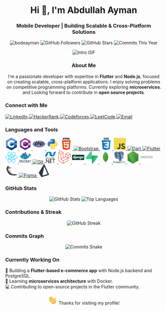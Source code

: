 <!-- Header Section -->
<h1 align="center">Hi 👋, I'm Abdullah Ayman</h1>
<h3 align="center">Mobile Developer | Building Scalable & Cross-Platform Solutions</h3>

<!-- Profile Views and Intro GIF -->
<p align="center">
  <!-- Profile Views -->
  <img src="https://komarev.com/ghpvc/?username=bodeayman&label=Profile%20Views&color=0e75b6&style=flat" alt="bodeayman" />
  <!-- GitHub Followers -->
  <img src="https://img.shields.io/github/followers/bodeayman?label=Followers&style=flat&color=green" alt="GitHub Followers" />
  <!-- Total Stars -->
  <img src="https://img.shields.io/github/stars/bodeayman?label=Stars&style=flat&color=yellow" alt="GitHub Stars" />
  <!-- Commits This Year -->
  <img src="https://img.shields.io/github/commit-activity/y/bodeayman/bodeayman?label=Commits%20This%20Year&style=flat&color=purple" alt="Commits This Year" />

</p>
<p align="center">
  <img src="https://user-images.githubusercontent.com/74038190/212750672-2f3f2b50-c84f-4ed8-a60a-849ae69ff9df.gif" alt="Intro GIF" width="300"/>
</p>

<!-- About Me Section -->
<h3 align="center">About Me</h3>
<p align="center">
  I'm a passionate developer with expertise in <b>Flutter</b> and <b>Node.js</b>, focused on creating scalable, cross-platform applications. I enjoy solving problems on competitive programming platforms. Currently exploring <b>microservices</b>. and Looking forward to contribute in <b>open source projects</b>.
</p>

<!-- Connect with Me Section -->
<h3 align="left">Connect with Me</h3>
<p align="left">
  <a href="https://linkedin.com/in/abdullah-ayman-96b37b2ba" target="_blank">
    <img align="center" src="https://raw.githubusercontent.com/rahuldkjain/github-profile-readme-generator/master/src/images/icons/Social/linked-in-alt.svg" alt="LinkedIn" height="30" width="40" />
  </a>
  <a href="https://www.hackerrank.com/abdulluhayman" target="_blank">
    <img align="center" src="https://raw.githubusercontent.com/rahuldkjain/github-profile-readme-generator/master/src/images/icons/Social/hackerrank.svg" alt="HackerRank" height="30" width="40" />
  </a>
  <a href="https://codeforces.com/profile/abdulluhayman" target="_blank">
    <img align="center" src="https://raw.githubusercontent.com/rahuldkjain/github-profile-readme-generator/master/src/images/icons/Social/codeforces.svg" alt="Codeforces" height="30" width="40" />
  </a>
  <a href="https://www.leetcode.com/abdulluhayman" target="_blank">
    <img align="center" src="https://raw.githubusercontent.com/rahuldkjain/github-profile-readme-generator/master/src/images/icons/Social/leet-code.svg" alt="LeetCode" height="30" width="40" />
  </a>
  <a href="mailto:abdulluhayman@gmail.com" target="_blank">
    <img align="center" src="https://user-images.githubusercontent.com/74038190/216656372-0b0e9d3a-cb30-47a5-b0e2-4e4dbfc5e7d2.png" alt="Email" height="30" width="40" />
  </a>
</p>


<!-- Languages and Tools Section -->
<h3 align="left">Languages and Tools</h3>
<p align="left">
  <a href="https://www.w3schools.com/cpp/" target="_blank" rel="noreferrer">
    <img src="https://raw.githubusercontent.com/devicons/devicon/master/icons/cplusplus/cplusplus-original.svg" alt="C++" width="40" height="40"/>
  </a>
  <a href="https://www.w3schools.com/cs/" target="_blank" rel="noreferrer">
    <img src="https://raw.githubusercontent.com/devicons/devicon/master/icons/csharp/csharp-original.svg" alt="C#" width="40" height="40"/>
  </a>
  <a href="https://www.php.net" target="_blank" rel="noreferrer">
    <img src="https://raw.githubusercontent.com/devicons/devicon/master/icons/php/php-original.svg" alt="PHP" width="40" height="40"/>
  </a>
  <a href="https://www.python.org/" target="_blank" rel="noreferrer">
    <img src="https://raw.githubusercontent.com/devicons/devicon/master/icons/python/python-original.svg" alt="Python" width="40" height="40"/>
  </a>
  <a href="https://www.w3.org/html/" target="_blank" rel="noreferrer">
    <img src="https://raw.githubusercontent.com/devicons/devicon/master/icons/html5/html5-original-wordmark.svg" alt="HTML5" width="40" height="40"/>
  </a>
  <a href="https://getbootstrap.com" target="_blank" rel="noreferrer">
    <img src="https://upload.wikimedia.org/wikipedia/commons/b/b2/Bootstrap_logo.svg" alt="Bootstrap" width="40" height="40"/>
  </a>
  <a href="https://www.w3schools.com/css/" target="_blank" rel="noreferrer">
    <img src="https://raw.githubusercontent.com/devicons/devicon/master/icons/css3/css3-original-wordmark.svg" alt="CSS3" width="40" height="40"/>
  </a>
  <a href="https://www.javascript.com/" target="_blank" rel="noreferrer">
    <img src="https://raw.githubusercontent.com/devicons/devicon/master/icons/javascript/javascript-original.svg" alt="JavaScript" width="40" height="40"/>
  </a>

  <a href="https://dart.dev" target="_blank" rel="noreferrer">
    <img src="https://www.vectorlogo.zone/logos/dartlang/dartlang-icon.svg" alt="Dart" width="40" height="40"/>
  </a>
  <a href="https://flutter.dev" target="_blank" rel="noreferrer">
    <img src="https://www.vectorlogo.zone/logos/flutterio/flutterio-icon.svg" alt="Flutter" width="40" height="40"/>
  </a>
  <a href="https://reactjs.org" target="_blank" rel="noreferrer">
    <img src="https://raw.githubusercontent.com/devicons/devicon/master/icons/react/react-original.svg" alt="React" width="40" height="40"/>
  </a>

  <a href="https://www.docker.com/" target="_blank" rel="noreferrer">
    <img src="https://raw.githubusercontent.com/devicons/devicon/master/icons/docker/docker-original-wordmark.svg" alt="Docker" width="40" height="40"/>
  </a>
  <a href="https://git-scm.com/" target="_blank" rel="noreferrer">
    <img src="https://www.vectorlogo.zone/logos/git-scm/git-scm-icon.svg" alt="Git" width="40" height="40"/>
  </a>
  <a href="https://dotnet.microsoft.com/" target="_blank" rel="noreferrer">
    <img src="https://raw.githubusercontent.com/devicons/devicon/master/icons/dot-net/dot-net-original-wordmark.svg" alt=".NET" width="40" height="40"/>
  </a>
  <a href="https://laravel.com/" target="_blank" rel="noreferrer">
    <img src="https://raw.githubusercontent.com/devicons/devicon/master/icons/laravel/laravel-original.svg" alt="Laravel" width="40" height="40"/>
  </a>

<a href="https://www.djangoproject.com/" target="_blank" rel="noreferrer">
  <img src="https://raw.githubusercontent.com/devicons/devicon/master/icons/django/django-original.svg" alt="Django" width="40" height="40"/>
</a>


  <a href="https://supabase.com/" target="_blank" rel="noreferrer">
    <img src="https://raw.githubusercontent.com/devicons/devicon/master/icons/supabase/supabase-original.svg" alt="Supabase" width="40" height="40"/>
  </a>
  <a href="https://www.mongodb.com/" target="_blank" rel="noreferrer">
    <img src="https://raw.githubusercontent.com/devicons/devicon/master/icons/mongodb/mongodb-original.svg" alt="MongoDB" width="40" height="40"/>
  </a>
  <a href="https://www.postgresql.org/" target="_blank" rel="noreferrer">
    <img src="https://raw.githubusercontent.com/devicons/devicon/master/icons/postgresql/postgresql-original-wordmark.svg" alt="PostgreSQL" width="40" height="40"/>
  </a>
  <a href="https://nodejs.org/" target="_blank" rel="noreferrer">
    <img src="https://raw.githubusercontent.com/devicons/devicon/master/icons/nodejs/nodejs-original.svg" alt="Node.js" width="40" height="40"/>
  </a>
  <a href="https://expressjs.com/" target="_blank" rel="noreferrer">
    <img src="https://raw.githubusercontent.com/devicons/devicon/master/icons/express/express-original-wordmark.svg" alt="Express" width="40" height="40"/>
  </a>
  <a href="https://flask.palletsprojects.com/" target="_blank" rel="noreferrer">
  <img src="https://raw.githubusercontent.com/devicons/devicon/master/icons/flask/flask-original.svg" alt="Flask" width="40" height="40"/>
</a>
  <a href="https://figma.com" target="_blank" rel="noreferrer">
    <img src="https://www.vectorlogo.zone/logos/figma/figma-icon.svg" alt="Figma" width="40" height="40"/>
  </a>
  <a href="https://www.prisma.io/" target="_blank" rel="noreferrer">
    <img src="https://raw.githubusercontent.com/devicons/devicon/master/icons/prisma/prisma-original.svg" alt="Prisma" width="40" height="40"/>
  </a>

</p>

<!-- GitHub Stats and Activity -->
<h3 align="left">GitHub Stats</h3>
<p align="center">
  <img src="https://github-readme-stats.vercel.app/api?username=bodeayman&show_icons=true&theme=radical&hide_border=true&locale=en" alt="GitHub Stats" />
  <img src="https://github-readme-stats.vercel.app/api/top-langs/?username=bodeayman&layout=compact&theme=radical&hide_border=true" alt="Top Languages" />
</p>

<!-- Streak and Contributions -->
<h3 align="left">Contributions & Streak</h3>
<p align="center">
  <img src="https://github-readme-streak-stats.herokuapp.com/?user=bodeayman&theme=radical&hide_border=true" alt="GitHub Streak" />
</p>

<!-- Commits Snake (Contribution Graph) -->
<h3 align="left">Commits Graph</h3>
<p align="center">
  <img src="https://github-readme-activity-graph.vercel.app/graph?username=bodeayman&theme=dracula&hide_border=true&area=true" alt="Commits Snake" />
</p>

<!-- Currently Working On -->
<h3 align="left">Currently Working On</h3>
<p align="left">
  🔭 Building a <b>Flutter-based e-commerce app</b> with Node.js backend and PostgreSQL.<br>
  🌱 Learning <b>microservices architecture</b> with Docker.<br>
  💻 Contributing to open-source projects in the Flutter community.
</p>

<!-- Fun Fact -->


<!-- Footer -->
<p align="center">
  <img src="https://raw.githubusercontent.com/ABSphreak/ABSphreak/master/gifs/Hi.gif" width="30px" /> Thanks for visiting my profile!
</p>
